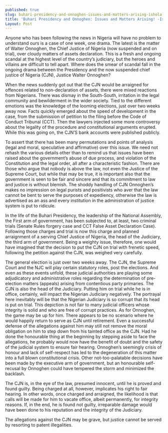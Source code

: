 ```yaml
---
published: true
slug: buhari-presidency-and-onnoghen-issues-and-matters-arising-ishola-adebayo
title: 'Buhari Presidency and Onnoghen: Issues and Matters Arising! -Ishola Adebayo'
Layout: Post
---
```

Anyone who has been following the news in Nigeria will have no problem to understand ours is a case of one week, one drama. The latest is the matter of Walter Onnoghen, the Chief Justice of Nigeria (now suspended and on trial), over cloudy matters of assets declaration. This is a fresh and ongoing scandal at the highest level of the country’s judiciary, but the heroes and villains are difficult to tell apart. Where does the smear of scandal fall in the ongoing drama between the Presidency and the now suspended chief justice of Nigeria (CJN), Justice Walter Onnoghen?

When the news suddenly got out that the CJN would be arraigned for offences related to non-declaration of assets, there were mixed reactions from Nigerians. There was dismay in the South-South, irritation in the legal community and bewilderment in the wider society. Tied to the different emotions was the knowledge of the looming elections, just over two weeks away now. Facts quickly emerged about the speed of development in the case, from the submission of petition to the filing before the Code of Conduct Tribunal (CCT). Then the lawyers injected some more controversy about the legality of the procedure and constitutional arguments erupted. While this was going on, the CJN’S bank accounts were published publicly.

To assert that there has been many permutations and points of analysis (legal and moral, speculative and affirmative) over this issue. We need not rehash the various details other than to remind us that issues have been raised about the government’s abuse of due process, and violation of the Constitution and the legal order, all after a characteristic fashion. There are those who argue that nobody is above the law, not even the Justice of the Supreme Court, but while that may be true, it is important also that the government is seen to be fair and sincere and that its commitment to law and justice is without blemish. The shoddy handling of CJN Onnoghen’s makes no impression on legal purists and positivists who aver that the law cannot be bent to serve the purposes of expediency, otherwise the law is advertised as an ass and every institution in the administration of justice system is put to ridicule.

In the life of the Buhari Presidency, the leadership of the National Assembly, the First arm of government, has been subjected to, at least, two criminal trials (Senate Rules forgery case and CCT False Asset Declaration Case). Following those charges and trial is now this charge and planned arraignment of a serving Chief Justice of Nigeria, the head of the Judiciary, the third arm of government. Being a weighty issue, therefore, one would have imagined that the decision to put the CJN on trial with frenetic speed, following the petition against the CJN, was weighed very carefully.

The general election is just over two weeks away. The CJN, the Supreme Court and the NJC will play certain statutory roles, post the elections. And even as these events unfold, these judicial authorities are playing some adjudicatory and administrative roles regarding the determination of pre-election matters (appeals) arising from contentious party primaries. The CJN is also the head of the Judiciary. Putting him on trial while he is in office, certainly, will impact the Nigerian Judiciary negatively. The portrayal here inevitably will be that the Nigerian Judiciary is so corrupt that its head is put on trial. This depiction is not fair to many judicial officers whose integrity is solid and who are free of corrupt practices.
As for Onnoghen, the game may be up for him. There appears to be no scenario where he would happily return to serve as CJN until retirement. Even a successful defense of the allegations against him may still not remove the moral obligation on him to step down from his tainted office as the CJN. Had he done the honourable thing at the beginning by stepping aside to face the allegations, he probably would now have the benefit of doubt and the safety of the judicial system to ensure fair hearing. Onnoghen’s seemingly crisis of honour and lack of self-respect has led to the degeneration of this matter into a full blown constitutional crisis. Other not-too-palatable decisions have been made by the executive arm of government, but an honourable self-recusal by Onnoghen could have tempered the storm and minimized the backlash.

The CJN is, in the eye of the law, presumed innocent, until he is proved and found guilty. Being charged at all, however, implicates his right to fair hearing. In other words, once charged and arraigned, the likelihood is that calls will be made for him to vacate office, albeit permanently, for integrity reasons. If, in the end, he is found not guilty, irreparable damage would have been done to his reputation and the integrity of the Judiciary.

The allegations against the CJN may be grave, but justice cannot be served by resorting to patent illegalities.
